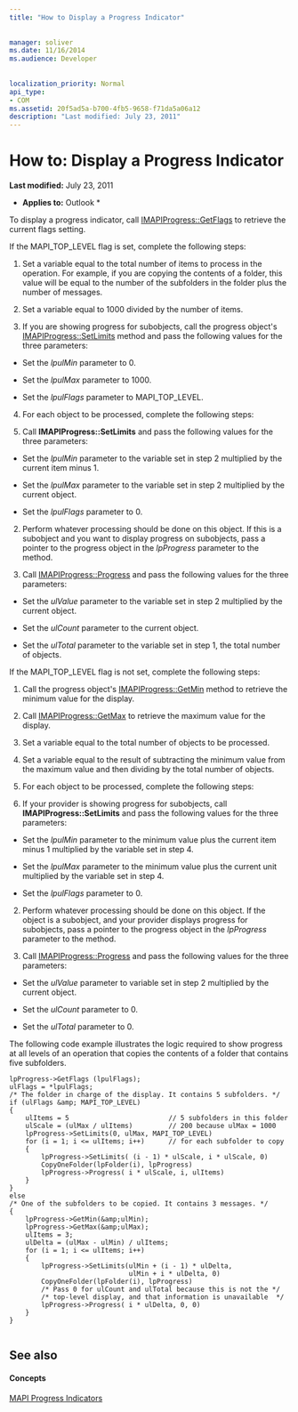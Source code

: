 ```yaml
---
title: "How to Display a Progress Indicator"
 
 
manager: soliver
ms.date: 11/16/2014
ms.audience: Developer
 
 
localization_priority: Normal
api_type:
- COM
ms.assetid: 20f5ad5a-b700-4fb5-9658-f71da5a06a12
description: "Last modified: July 23, 2011"
---
```


# How to: Display a Progress Indicator

 **Last modified:** July 23, 2011 
  
 * **Applies to:** Outlook * 
  
To display a progress indicator, call [IMAPIProgress::GetFlags](imapiprogress-getflags.md) to retrieve the current flags setting. 
  
If the MAPI_TOP_LEVEL flag is set, complete the following steps:
  
1. Set a variable equal to the total number of items to process in the operation. For example, if you are copying the contents of a folder, this value will be equal to the number of the subfolders in the folder plus the number of messages. 
    
2. Set a variable equal to 1000 divided by the number of items. 
    
3. If you are showing progress for subobjects, call the progress object's [IMAPIProgress::SetLimits](imapiprogress-setlimits.md) method and pass the following values for the three parameters: 
    
  - Set the  _lpulMin_ parameter to 0. 
    
  - Set the  _lpulMax_ parameter to 1000. 
    
  - Set the  _lpulFlags_ parameter to MAPI_TOP_LEVEL. 
    
4. For each object to be processed, complete the following steps:
    
1. Call **IMAPIProgress::SetLimits** and pass the following values for the three parameters: 
    
  - Set the  _lpulMin_ parameter to the variable set in step 2 multiplied by the current item minus 1. 
    
  - Set the  _lpulMax_ parameter to the variable set in step 2 multiplied by the current object. 
    
  - Set the  _lpulFlags_ parameter to 0. 
    
2. Perform whatever processing should be done on this object. If this is a subobject and you want to display progress on subobjects, pass a pointer to the progress object in the  _lpProgress_ parameter to the method. 
    
3. Call [IMAPIProgress::Progress](imapiprogress-progress.md) and pass the following values for the three parameters: 
    
  - Set the  _ulValue_ parameter to the variable set in step 2 multiplied by the current object. 
    
  - Set the  _ulCount_ parameter to the current object. 
    
  - Set the  _ulTotal_ parameter to the variable set in step 1, the total number of objects. 
    
If the MAPI_TOP_LEVEL flag is not set, complete the following steps:
  
1. Call the progress object's [IMAPIProgress::GetMin](imapiprogress-getmin.md) method to retrieve the minimum value for the display. 
    
2. Call [IMAPIProgress::GetMax](imapiprogress-getmax.md) to retrieve the maximum value for the display. 
    
3. Set a variable equal to the total number of objects to be processed. 
    
4. Set a variable equal to the result of subtracting the minimum value from the maximum value and then dividing by the total number of objects.
    
5. For each object to be processed, complete the following steps:
    
1. If your provider is showing progress for subobjects, call **IMAPIProgress::SetLimits** and pass the following values for the three parameters: 
    
  - Set the  _lpulMin_ parameter to the minimum value plus the current item minus 1 multiplied by the variable set in step 4. 
    
  - Set the  _lpulMax_ parameter to the minimum value plus the current unit multiplied by the variable set in step 4. 
    
  - Set the  _lpulFlags_ parameter to 0. 
    
2. Perform whatever processing should be done on this object. If the object is a subobject, and your provider displays progress for subobjects, pass a pointer to the progress object in the  _lpProgress_ parameter to the method. 
    
3. Call [IMAPIProgress::Progress](imapiprogress-progress.md) and pass the following values for the three parameters: 
    
  - Set the  _ulValue_ parameter to variable set in step 2 multiplied by the current object. 
    
  - Set the  _ulCount_ parameter to 0. 
    
  - Set the  _ulTotal_ parameter to 0. 
    
The following code example illustrates the logic required to show progress at all levels of an operation that copies the contents of a folder that contains five subfolders. 
  
```
lpProgress->GetFlags (lpulFlags);
ulFlags = *lpulFlags;
/* The folder in charge of the display. It contains 5 subfolders. */
if (ulFlags &amp; MAPI_TOP_LEVEL)
{
    ulItems = 5                         // 5 subfolders in this folder
    ulScale = (ulMax / ulItems)         // 200 because ulMax = 1000
    lpProgress->SetLimits(0, ulMax, MAPI_TOP_LEVEL)
    for (i = 1; i <= ulItems; i++)      // for each subfolder to copy
    {
        lpProgress->SetLimits( (i - 1) * ulScale, i * ulScale, 0)
        CopyOneFolder(lpFolder(i), lpProgress)
        lpProgress->Progress( i * ulScale, i, ulItems)
    }
}
else
/* One of the subfolders to be copied. It contains 3 messages. */
{
    lpProgress->GetMin(&amp;ulMin);
    lpProgress->GetMax(&amp;ulMax);
    ulItems = 3;
    ulDelta = (ulMax - ulMin) / ulItems;
    for (i = 1; i <= ulItems; i++)
    {
        lpProgress->SetLimits(ulMin + (i - 1) * ulDelta,
                              ulMin + i * ulDelta, 0)
        CopyOneFolder(lpFolder(i), lpProgress)
        /* Pass 0 for ulCount and ulTotal because this is not the */
        /* top-level display, and that information is unavailable  */
        lpProgress->Progress( i * ulDelta, 0, 0)
    }
}
 
```

## See also

#### Concepts

[MAPI Progress Indicators](mapi-progress-indicators.md)

